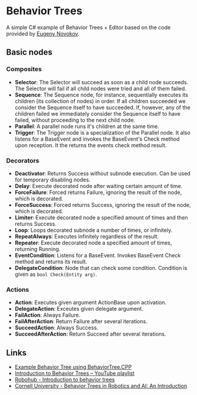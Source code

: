 # Behavior Trees

A simple C# example of Behavior Trees + Editor based on the code provided by [Eugeny Novokov](https://github.com/EugenyN/BehaviorTrees).

## Basic nodes

### Composites

- **Selector**: The Selector will succeed as soon as a child node succeeds. The Selector will fail if all child nodes were tried and all of them failed.
- **Sequence**: The Sequence node, for instance, sequentially executes its children (its collection of nodes) in order. If all children succeeded we consider the Sequence itself to have succeeded. If, however, any of the children failed we immediately consider the Sequence itself to have failed, without proceeding to the next child node.
- **Parallel**: A parallel node runs it's children at the same time.
- **Trigger**: The Trigger node is a specialization of the Parallel node. It also listens for a BaseEvent and invokes the BaseEvent's Check method upon reception. It the returns the events check method result.

### Decorators

- **Deactivator**: Returns Success without subnode execution. Can be used for temporary disabling nodes.
- **Delay**: Execute decorated node after waiting certain amount of time.
- **ForceFailure**: Forced returns Failure, ignoring the result of the node, which is decorated.
- **ForceSuccess**: Forced returns Success, ignoring the result of the node, which is decorated.
- **Limiter**: Execute decorated node a specified amount of times and then returns Success.
- **Loop**: Loops decorated subnode a number of times, or infinitely.
- **RepeatAlways**: Executes infinitely regardless of the result.
- **Repeater**: Execute decorated node a specified amount of times, returning Running.
- **EventCondition**: Listens for a BaseEvent. Invokes BaseEvent Check method and returns its result.
- **DelegateCondition**: Node that can check some condition. Condition is given as  `bool Check(Entity arg)`.

### Actions

- **Action**: Executes given argument ActionBase upon activation.
- **DelegateAction**: Exceutes given delegate argument.
- **FailAction**: Always Failure.
- **FailAfterAction**: Return Failure after several iterations.
- **SucceedAction**: Always Success.
- **SucceedAfterAction**: Return Succeed after several iterations.

## Links

- [Example Behavior Tree using BehaviorTree.CPP](https://github.com/tonik173/behaviortree-example)
- [Introduction to Behavior Trees – YouTube playlist](https://www.youtube.com/playlist?list=PLFQdM4LOGDr_vYJuo8YTRcmv3FrwczdKg)
- [Robohub - Introduction to behavior trees](https://robohub.org/introduction-to-behavior-trees/)
- [Cornell University - Behavior Trees in Robotics and AI: An Introduction](https://arxiv.org/abs/1709.00084)